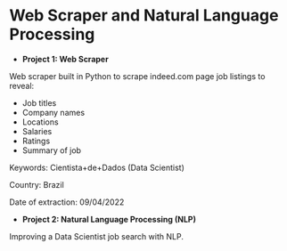 # Web Scraper and Natural Language Processing

- **Project 1: Web Scraper**

Web scraper built in Python to scrape indeed.com page job listings to reveal:
- Job titles
- Company names
- Locations
- Salaries
- Ratings
- Summary of job

Keywords: Cientista+de+Dados (Data Scientist)

Country: Brazil

Date of extraction: 09/04/2022

- **Project 2: Natural Language Processing (NLP)**

Improving a Data Scientist job search with NLP.
